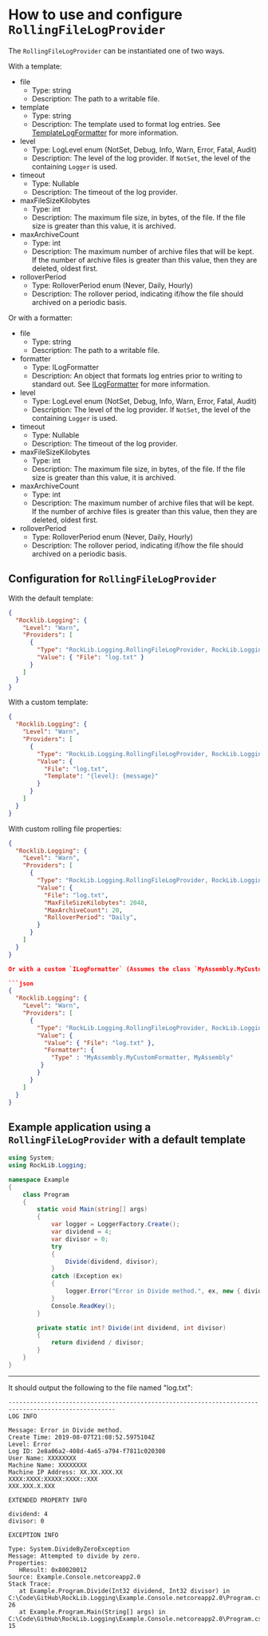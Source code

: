 # How to use and configure `RollingFileLogProvider`

The `RollingFileLogProvider` can be instantiated one of two ways.

With a template:
- file
  - Type: string
  - Description: The path to a writable file.
- template
  - Type: string
  - Description: The template used to format log entries. See [TemplateLogFormatter](Formatting.md#template) for more information.
- level
  - Type: LogLevel enum (NotSet, Debug, Info, Warn, Error, Fatal, Audit)
  - Description: The level of the log provider. If `NotSet`, the level of the containing `Logger` is used.
- timeout
  - Type: Nullable<TimeSpan>
  - Description: The timeout of the log provider.
- maxFileSizeKilobytes
  - Type: int
  - Description: The maximum file size, in bytes, of the file. If the file size is greater than this value, it is archived.
- maxArchiveCount
  - Type: int
  - Description: The maximum number of archive files that will be kept. If the number of archive files is greater than this value, then they are deleted, oldest first.
- rolloverPeriod
  - Type: RolloverPeriod enum (Never, Daily, Hourly)
  - Description: The rollover period, indicating if/how the file should archived on a periodic basis.

Or with a formatter:
- file
  - Type: string
  - Description: The path to a writable file.
- formatter
  - Type: ILogFormatter
  - Description: An object that formats log entries prior to writing to standard out. See [ILogFormatter](Formatting.md#ilogformatter) for more information.
- level
  - Type: LogLevel enum (NotSet, Debug, Info, Warn, Error, Fatal, Audit)
  - Description: The level of the log provider. If `NotSet`, the level of the containing `Logger` is used.
- timeout
  - Type: Nullable<TimeSpan>
  - Description: The timeout of the log provider.
- maxFileSizeKilobytes
  - Type: int
  - Description: The maximum file size, in bytes, of the file. If the file size is greater than this value, it is archived.
- maxArchiveCount
  - Type: int
  - Description: The maximum number of archive files that will be kept. If the number of archive files is greater than this value, then they are deleted, oldest first.
- rolloverPeriod
  - Type: RolloverPeriod enum (Never, Daily, Hourly)
  - Description: The rollover period, indicating if/how the file should archived on a periodic basis.

## Configuration for `RollingFileLogProvider`

With the default template:

```json
{
  "Rocklib.Logging": {
    "Level": "Warn",
    "Providers": [
      {
        "Type": "RockLib.Logging.RollingFileLogProvider, RockLib.Logging",
        "Value": { "File": "log.txt" }
      }
    ]
  }
}
```

With a custom template:

```json
{
  "Rocklib.Logging": {
    "Level": "Warn",
    "Providers": [
      {
        "Type": "RockLib.Logging.RollingFileLogProvider, RockLib.Logging",
        "Value": {
          "File": "log.txt",
          "Template": "{level}: {message}"
        }
      }
    ]
  }
}
```

With custom rolling file properties:

```json
{
  "Rocklib.Logging": {
    "Level": "Warn",
    "Providers": [
      {
        "Type": "RockLib.Logging.RollingFileLogProvider, RockLib.Logging",
        "Value": {
          "File": "log.txt",
          "MaxFileSizeKilobytes": 2048,
          "MaxArchiveCount": 20,
          "RolloverPeriod": "Daily",
        }
      }
    ]
  }
}

Or with a custom `ILogFormatter` (Assumes the class `MyAssembly.MyCustomFormatter` exists in the `MyAssembly` assembly):

```json
{
  "Rocklib.Logging": {
    "Level": "Warn",
    "Providers": [
      {
        "Type": "RockLib.Logging.RollingFileLogProvider, RockLib.Logging",
        "Value": {
          "Value": { "File": "log.txt" },
          "Formatter": {
            "Type" : "MyAssembly.MyCustomFormatter, MyAssembly"
         }
        }
      }
    ]
  }
}
```

## Example application using a `RollingFileLogProvider` with a default template

```c#
using System;
using RockLib.Logging;

namespace Example
{
    class Program
    {
        static void Main(string[] args)
        {
            var logger = LoggerFactory.Create();
            var dividend = 4;
            var divisor = 0;
            try
            {
                Divide(dividend, divisor);
            }
            catch (Exception ex)
            {
                logger.Error("Error in Divide method.", ex, new { dividend, divisor });
            }
            Console.ReadKey();
        }

        private static int? Divide(int dividend, int divisor)
        {
            return dividend / divisor;
        }
    }
}
```

---

It should output the following to the file named "log.txt":

```
----------------------------------------------------------------------------------------------------
LOG INFO

Message: Error in Divide method.
Create Time: 2019-08-07T21:08:52.5975104Z
Level: Error
Log ID: 2e8a06a2-408d-4a65-a794-f7811c020308
User Name: XXXXXXXX
Machine Name: XXXXXXXX
Machine IP Address: XX.XX.XXX.XX
XXXX:XXXX:XXXXX:XXXX::XXX
XXX.XXX.X.XXX

EXTENDED PROPERTY INFO

dividend: 4
divisor: 0

EXCEPTION INFO

Type: System.DivideByZeroException
Message: Attempted to divide by zero.
Properties:
   HResult: 0x80020012
Source: Example.Console.netcoreapp2.0
Stack Trace:
   at Example.Program.Divide(Int32 dividend, Int32 divisor) in C:\Code\GitHub\RockLib.Logging\Example.Console.netcoreapp2.0\Program.cs:line 26
   at Example.Program.Main(String[] args) in C:\Code\GitHub\RockLib.Logging\Example.Console.netcoreapp2.0\Program.cs:line 15
```
